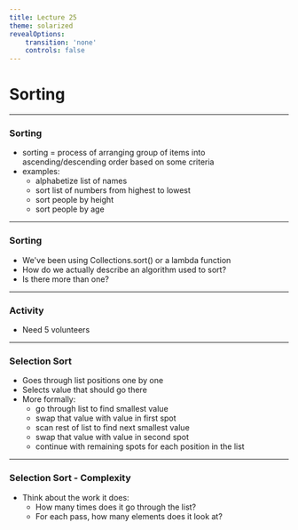 ```yaml
---
title: Lecture 25
theme: solarized
revealOptions:
    transition: 'none'
    controls: false
---
```


# Sorting

---

### Sorting

* sorting = process of arranging group of items into ascending/descending order based on some criteria
* examples:
    * alphabetize list of names
    * sort list of numbers from highest to lowest
    * sort people by height
    * sort people by age

---

### Sorting

* We've been using Collections.sort() or a lambda function
* How do we actually describe an algorithm used to sort?
* Is there more than one?

---

### Activity

* Need 5 volunteers

---

### Selection Sort

* Goes through list positions one by one
* Selects value that should go there
* More formally:
    * go through list to find smallest value
    * swap that value with value in first spot
    * scan rest of list to find next smallest value
    * swap that value with value in second spot
    * continue with remaining spots for each position in the list

---

### Selection Sort - Complexity

* Think about the work it does:
    * How many times does it go through the list?
    * For each pass, how many elements does it look at?


